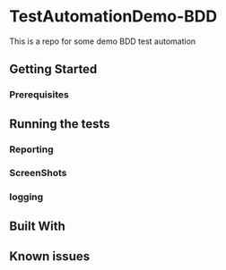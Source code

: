 # TestAutomationDemo-BDD
This is a repo for some demo BDD test automation 

## Getting Started

### Prerequisites

## Running the tests

### Reporting

### ScreenShots

### logging


## Built With


## Known issues
